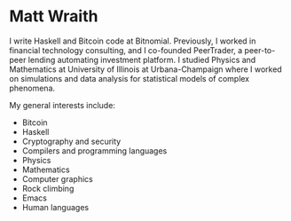 # Matt Wraith

I write Haskell and Bitcoin code at Bitnomial. Previously, I worked in financial technology consulting, and I co-founded PeerTrader, a peer-to-peer lending automating investment platform. I studied Physics and Mathematics at University of Illinois at Urbana-Champaign where I worked on simulations and data analysis for statistical models of complex phenomena.

My general interests include:

- Bitcoin
- Haskell
- Cryptography and security
- Compilers and programming languages
- Physics
- Mathematics
- Computer graphics
- Rock climbing
- Emacs
- Human languages
